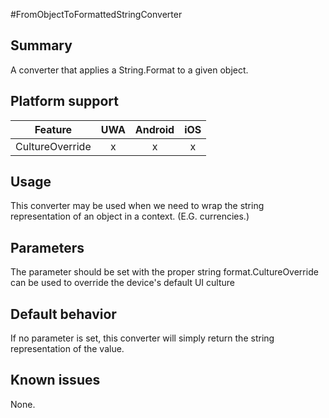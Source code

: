 #FromObjectToFormattedStringConverter

## Summary
A converter that applies a String.Format to a given object.​

## Platform support

| Feature                                     | UWA | Android | iOS |
| ------------------------------------------- |:---:|:-------:|:---:|
| CultureOverride                             |  x  |    x    |  x  |

## Usage
This converter may be used when we need to wrap the string representation of an object in a context.  (E.G. currencies.​)

## Parameters
The parameter should be set with the proper string format.​
CultureOverride can be used to override the device's default UI culture

## Default behavior
If no parameter is set, this converter will simply return the string representation of the value.

## Known issues

None.
